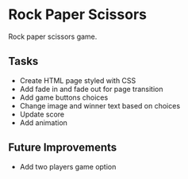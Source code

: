 # Rock Paper Scissors
Rock paper scissors game.

## Tasks
- Create HTML page styled with CSS
- Add fade in and fade out for page transition
- Add game buttons choices
- Change image and winner text based on choices
- Update score
- Add animation

## Future Improvements
- Add two players game option